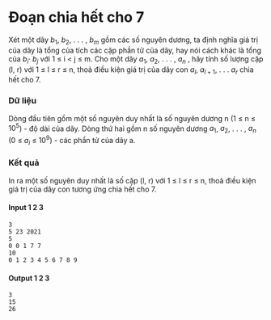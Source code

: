 # Đoạn chia hết cho 7
Xét một dãy $b_1$, $b_2$, . . . , $b_m$ gồm các số nguyên dương, ta định nghĩa giá trị của dãy là tổng của tích các cặp phần tử của dãy, hay nói cách khác là tổng của $b_i$· $b_j$ với 1 ≤ i < j ≤ m.
Cho một dãy $a_1$, $a_2$, . . . , $a_n$ , hãy tính số lượng cặp (l, r) với 1 ≤ l ≤ r ≤ n, thoả điều kiện giá trị
của dãy con $a_l$, $a_{l+1}$, . . . $a_r$ chia hết cho 7.
### Dữ liệu
Dòng đầu tiên gồm một số nguyên duy nhất là số nguyên dương n (1 ≤ n ≤ $10^5$) - độ dài của dãy. Dòng thứ hai gồm n số nguyên dương $a_1$, $a_2$, . . . , $a_n$ (0 ≤ $a_i$ ≤ $10^9$) - các phần tử của dãy a.
### Kết quả
In ra một số nguyên duy nhất là số cặp (l, r) với 1 ≤ l ≤ r ≤ n, thoả điều kiện giá trị của dãy con tương ứng chia hết cho 7.
#### Input 1 2 3
```
3
5 23 2021
5 
0 0 1 7 7
10 
0 1 2 3 4 5 6 7 8 9
```
#### Output 1 2 3 
```
3 
15
26
```